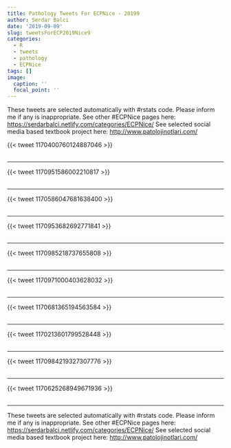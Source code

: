 ```yaml
---
title: Pathology Tweets For ECPNice - 20199
author: Serdar Balci
date: '2019-09-09'
slug: tweetsForECP2019Nice9
categories:
  - R
  - tweets
  - pathology
  - ECPNice
tags: []
image:
  caption: ''
  focal_point: ''
---
```



These tweets are selected automatically with #rstats code. Please inform me if any is inappropriate.
See other #ECPNice pages here: https://serdarbalci.netlify.com/categories/ECPNice/ 
See selected social media based textbook project here: http://www.patolojinotlari.com/

{{< tweet 1170400760124887046 >}}
<br>
<br>
<hr>
{{< tweet 1170951586002210817 >}}
<br>
<br>
<hr>
{{< tweet 1170586047681638400 >}}
<br>
<br>
<hr>
{{< tweet 1170953682692771841 >}}
<br>
<br>
<hr>
{{< tweet 1170985218737655808 >}}
<br>
<br>
<hr>
{{< tweet 1170971000403628032 >}}
<br>
<br>
<hr>
{{< tweet 1170681365194563584 >}}
<br>
<br>
<hr>
{{< tweet 1170213601799528448 >}}
<br>
<br>
<hr>
{{< tweet 1170984219327307776 >}}
<br>
<br>
<hr>
{{< tweet 1170625268949671936 >}}
<br>
<br>
<hr>


These tweets are selected automatically with #rstats code. Please inform me if any is inappropriate.
See other #ECPNice pages here: https://serdarbalci.netlify.com/categories/ECPNice/ 
See selected social media based textbook project here: http://www.patolojinotlari.com/
